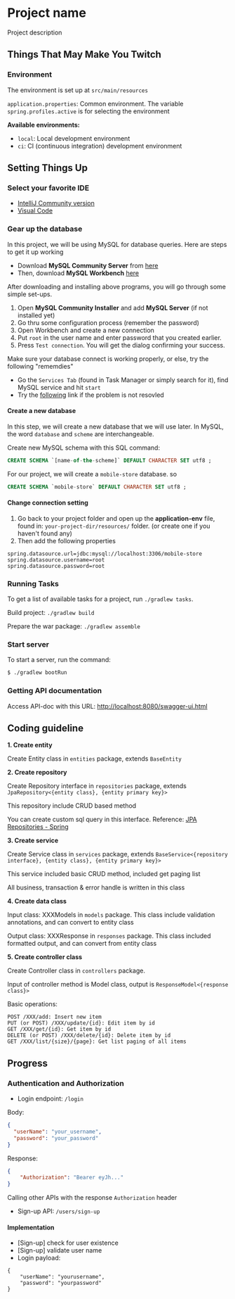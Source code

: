 # Project name

Project description

## Things That May Make You Twitch

### Environment

The environment is set up at `src/main/resources`

`application.properties`: Common environment. The variable `spring.profiles.active` is for selecting the environment

**Available environments:**

- `local`: Local development environment
- `ci`: CI (continuous integration) development environment

## Setting Things Up

### Select your favorite IDE

- [IntelliJ Community version ](https://www.jetbrains.com/idea/download/#section=windows)
- [Visual Code](https://code.visualstudio.com/Download)

### Gear up the database

In this project, we will be using MySQL for database queries. Here are steps to get it up working

- Download __MySQL Community Server__ from [here](https://dev.mysql.com/downloads/windows/installer/5.7.html)
- Then, download __MySQL Workbench__ [here](https://dev.mysql.com/downloads/workbench/)

After downloading and installing above programs, you will go through some simple set-ups.
1. Open __MySQL Community Installer__ and add __MySQL Server__ (if not installed yet)
2. Go thru some configuration process (remember the password)
3. Open Workbench and create a new connection
4. Put  `root` in the user name and enter password that you created earlier.
5. Press `Test connection`. You will get the dialog confirming your success.  

 Make sure your database connect is working properly, or else, try the following "rememdies"

- Go the `Services Tab` (found in Task Manager or simply search for it), find MySQL service and hit `start`
- Try the [following](https://stackoverflow.com/questions/25777943/failed-to-connect-to-mysql-at-127-0-0-13306-with-user-root-access-denied-for-us) link if the problem is not resovled

#### Create a new database

In this step, we will create a new database that we will use later. In MySQL, the word `database` and `scheme` are interchangeable. 

Create new MySQL schema with this SQL command:
```sql
CREATE SCHEMA `[name-of-the-scheme]` DEFAULT CHARACTER SET utf8 ;
```

For our project, we will create a `mobile-store` database. so
```sql
CREATE SCHEMA `mobile-store` DEFAULT CHARACTER SET utf8 ;
```

#### Change connection setting

1. Go back to your project folder and open up the **application-env** file, found in: `your-project-dir/resources/` folder. (or create one if you haven't found any)
2. Then add the following properties
```properties
spring.datasource.url=jdbc:mysql://localhost:3306/mobile-store
spring.datasource.username=root
spring.datasource.password=root
```

### Running Tasks

To get a list of available tasks for a project, run `./gradlew tasks`. 

Build project: `./gradlew build`

Prepare the war package: `./gradlew assemble`

### Start server

To start a server, run the command:

```bash
$ ./gradlew bootRun
```

### Getting API documentation

Access API-doc with this URL: [http://localhost:8080/swagger-ui.html](http://localhost:8080/swagger-ui.html)

## Coding guideline

<b>1. Create entity</b>

Create Entity class in `entities` package, extends `BaseEntity`

<b>2. Create repository</b>

Create Repository interface in `repositories` package, extends `JpaRepository<{entity class}, {entity primary key}>`

This repository include CRUD based method

You can create custom sql query in this interface. Reference: [JPA Repositories - Spring](https://docs.spring.io/spring-data/jpa/docs/1.5.0.RELEASE/reference/html/jpa.repositories.html)

<b>3. Create service</b>

Create Service class in `services` package, extends `BaseService<{repository interface}, {entity class}, {entity primary key}>`

This service included basic CRUD method, included get paging list

All business, transaction & error handle is written in this class

<b>4. Create data class</b>

Input class: XXXModels in `models` package. This class include validation annotations, and can convert to entity class

Output class: XXXResponse in `responses` package. This class included formatted output, and can convert from entity class

<b>5. Create controller class</b>

Create Controller class in `controllers` package.

Input of controller method is Model class, output is `ResponseModel<{response class}>`

Basic operations:
```
POST /XXX/add: Insert new item
PUT (or POST) /XXX/update/{id}: Edit item by id
GET /XXX/get/{id}: Get item by id
DELETE (or POST) /XXX/delete/{id}: Delete item by id
GET /XXX/list/{size}/{page}: Get list paging of all items
```


## Progress

### Authentication and Authorization

- Login endpoint: `/login`

Body:
```json
{
  "userName": "your_username",
  "password": "your_password"
}
```

Response:
```json
{
    "Authorization": "Bearer eyJh..."
}
```

Calling other APIs with the response `Authorization` header
- Sign-up API: `/users/sign-up`


#### Implementation

- [Sign-up] check for user existence
- [Sign-up] validate user name
- Login payload:

```
{
    "userName": "yourusername",
    "password": "yourpassword"
}
```
